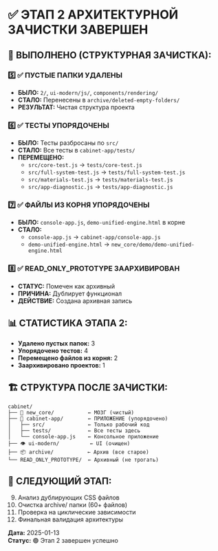 # ✅ ЭТАП 2 АРХИТЕКТУРНОЙ ЗАЧИСТКИ ЗАВЕРШЕН

## 🎯 ВЫПОЛНЕНО (СТРУКТУРНАЯ ЗАЧИСТКА):

### 5️⃣ ✅ ПУСТЫЕ ПАПКИ УДАЛЕНЫ
- **БЫЛО:** `2/`, `ui-modern/js/`, `components/rendering/`
- **СТАЛО:** Перенесены в `archive/deleted-empty-folders/`
- **РЕЗУЛЬТАТ:** Чистая структура проекта

### 6️⃣ ✅ ТЕСТЫ УПОРЯДОЧЕНЫ  
- **БЫЛО:** Тесты разбросаны по `src/`
- **СТАЛО:** Все тесты в `cabinet-app/tests/`
- **ПЕРЕМЕЩЕНО:**
  - `src/core-test.js` → `tests/core-test.js`
  - `src/full-system-test.js` → `tests/full-system-test.js` 
  - `src/materials-test.js` → `tests/materials-test.js`
  - `src/app-diagnostic.js` → `tests/app-diagnostic.js`

### 7️⃣ ✅ ФАЙЛЫ ИЗ КОРНЯ УПОРЯДОЧЕНЫ
- **БЫЛО:** `console-app.js`, `demo-unified-engine.html` в корне
- **СТАЛО:** 
  - `console-app.js` → `cabinet-app/console-app.js`
  - `demo-unified-engine.html` → `new_core/demo/demo-unified-engine.html`

### 8️⃣ ✅ READ_ONLY_PROTOTYPE ЗААРХИВИРОВАН
- **СТАТУС:** Помечен как архивный
- **ПРИЧИНА:** Дублирует функционал
- **ДЕЙСТВИЕ:** Создана архивная запись

## 📊 СТАТИСТИКА ЭТАПА 2:
- **Удалено пустых папок:** 3
- **Упорядочено тестов:** 4
- **Перемещено файлов из корня:** 2
- **Заархивировано проектов:** 1

## 🏗️ СТРУКТУРА ПОСЛЕ ЗАЧИСТКИ:
```
cabinet/
├── 🧠 new_core/           ← МОЗГ (чистый)
├── 🔄 cabinet-app/        ← ПРИЛОЖЕНИЕ (упорядочено)
│   ├── src/              ← Только рабочий код
│   ├── tests/            ← Все тесты здесь
│   └── console-app.js    ← Консольное приложение
├── 👁️ ui-modern/          ← UI (очищен)
├── 📦 archive/           ← Архив (все старое)
└── READ_ONLY_PROTOTYPE/  ← Архивный (не трогать)
```

## 🚀 СЛЕДУЮЩИЙ ЭТАП:
9. Анализ дублирующих CSS файлов
10. Очистка archive/ папки (60+ файлов)
11. Проверка на циклические зависимости
12. Финальная валидация архитектуры

**Дата:** 2025-01-13  
**Статус:** 🟢 Этап 2 завершен успешно
